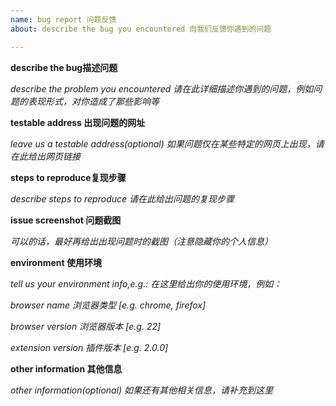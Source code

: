 ```yaml
---
name: bug report 问题反馈
about: describe the bug you encountered 向我们反馈你遇到的问题

---
```


**describe the bug描述问题**

_describe the problem you encountered 请在此详细描述你遇到的问题，例如问题的表现形式，对你造成了那些影响等_

**testable address 出现问题的网址**

_leave us a testable address(optional) 如果问题仅在某些特定的网页上出现，请在此给出网页链接_

**steps to reproduce复现步骤**

_describe steps to reproduce 请在此给出问题的复现步骤_

**issue screenshot 问题截图**

_可以的话，最好再给出出现问题时的截图（注意隐藏你的个人信息）_

**environment 使用环境**

_tell us your environment info,e.g.: 在这里给出你的使用环境，例如：_

_browser name 浏览器类型 [e.g. chrome, firefox]_

_browser version 浏览器版本 [e.g. 22]_

_extension version 插件版本 [e.g. 2.0.0]_

**other information 其他信息**

_other information(optional) 如果还有其他相关信息，请补充到这里_
